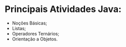 # Principais Atividades Java:

- Noções Básicas;
- Listas;
- Operadores Ternários;
- Orientação a Objetos.
